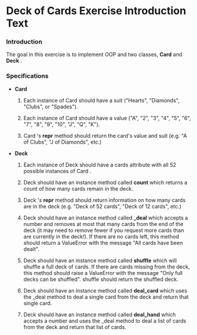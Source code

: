 # Deck of Cards Exercise Introduction Text

### Introduction

The goal in this exercise is to implement OOP and two classes, **Card**  and **Deck** .

### Specifications

- **Card**

   1. Each instance of Card  should have a suit ("Hearts", "Diamonds", "Clubs", or "Spades").

   2. Each instance of Card  should have a value ("A", "2", "3", "4", "5", "6", "7", "8", "9", "10", "J", "Q", "K").

   3. Card 's __repr__  method should return the card's value and suit (e.g. "A of Clubs", "J of Diamonds", etc.)

- **Deck**

   1. Each instance of Deck  should have a cards attribute with all 52 possible instances of Card .
   
   2. Deck  should have an instance method called **count**  which returns a count of how many cards remain in the deck.
   
   3. Deck 's __repr__  method should return information on how many cards are in the deck (e.g. "Deck of 52 cards", "Deck of 12 cards", etc.)
   
   4. Deck  should have an instance method called **_deal**  which accepts a number and removes at most that many cards from the end of the deck (it may need to remove fewer if you request more cards than are currently in the deck!). If there are no cards left, this method should return a ValueError  with the message "All cards have been dealt".
   
   5. Deck  should have an instance method called **shuffle**  which will shuffle a full deck of cards. If there are cards missing from the deck, this method should raise a ValueError  with the message "Only full decks can be shuffled". shuffle should return the shuffled deck.
   
   6. Deck  should have an instance method called **deal_card**  which uses the _deal  method to deal a single card from the deck and return that single card.
   
   7. Deck  should have an instance method called **deal_hand**  which accepts a number and uses the _deal  method to deal a list of cards from the deck and return that list of cards.